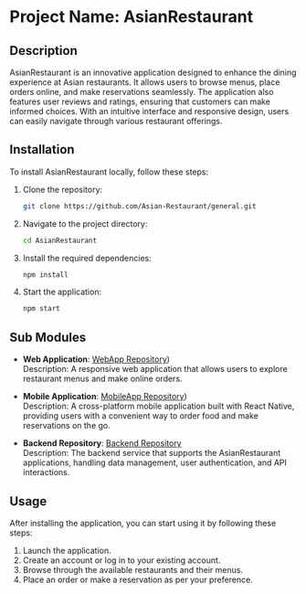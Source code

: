 # Project Name: AsianRestaurant

## Description
AsianRestaurant is an innovative application designed to enhance the dining experience at Asian restaurants. It allows users to browse menus, place orders online, and make reservations seamlessly. The application also features user reviews and ratings, ensuring that customers can make informed choices. With an intuitive interface and responsive design, users can easily navigate through various restaurant offerings.

## Installation
To install AsianRestaurant locally, follow these steps:
1. Clone the repository:
   ```bash
   git clone https://github.com/Asian-Restaurant/general.git
   ```
2. Navigate to the project directory:
   ```bash
   cd AsianRestaurant
   ```
3. Install the required dependencies:
   ```bash
   npm install
   ```
4. Start the application:
   ```bash
   npm start
   ```

## Sub Modules
- **Web Application**: [WebApp Repository](https://github.com/Asian-Restaurant/web))  
  Description: A responsive web application that allows users to explore restaurant menus and make online orders.

- **Mobile Application**: [MobileApp Repository](https://github.com/Asian-Restaurant/mobile))  
  Description: A cross-platform mobile application built with React Native, providing users with a convenient way to order food and make reservations on the go.

- **Backend Repository**: [Backend Repository](https://github.com/Asian-Restaurant/backend)  
  Description: The backend service that supports the AsianRestaurant applications, handling data management, user authentication, and API interactions.

## Usage
After installing the application, you can start using it by following these steps:
1. Launch the application.
2. Create an account or log in to your existing account.
3. Browse through the available restaurants and their menus.
4. Place an order or make a reservation as per your preference.

